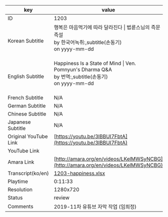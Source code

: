 |  key  |  value  |
|-------|---------|
| ID            | 1203 |
| Korean Subtitle | 행복은 마음먹기에 따라 달라진다 \| 법륜스님의 즉문즉설<br>by 한국어녹취:,subtitle(손동기)<br>on yyyy-mm-dd<br><br>|
| English Subtitle | Happiness Is a State of Mind \| Ven. Pomnyun's Dharma Q&A<br>by 번역:,subtitle(손동기)<br>on yyyy-mm-dd<br><br>|
| French Subtitle | N/A |
| German Subtitle | N/A |
| Chinese Subtitle | N/A |
| Japanese Subtitle | N/A |
| Original YouTube Link  | [https://youtu.be/3lBBUI7FbtA](https://youtu.be/3lBBUI7FbtA) |
| YouTube Link  |  |
| Amara Link    | [http://amara.org/en/videos/LKelMWSyNCBG](http://amara.org/en/videos/LKelMWSyNCBG) |
| Transcript(ko/en) | [1203-happiness.xlsx](https://github.com/jungtosociety/dharma-qna/raw/master/sub/1203/1203-happiness.xlsx) |
| Playtime | 0:11:33 |
| Resolution | 1280x720|
| Status | review |
| Comments | 2019-11차 유튜브 자막 작업 (임희정) |
